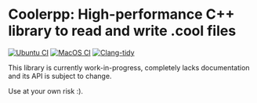 <!--
Copyright (C) 2022 Roberto Rossini <roberros@uio.no>

SPDX-License-Identifier: MIT
-->

# Coolerpp: High-performance C++ library to read and write .cool files

[![Ubuntu CI](https://github.com/robomics/coolerpp/actions/workflows/ubuntu-ci.yml/badge.svg)](https://github.com/robomics/coolerpp/actions/workflows/ubuntu-ci.yml)
[![MacOS CI](https://github.com/robomics/coolerpp/actions/workflows/macos-ci.yml/badge.svg)](https://github.com/robomics/coolerpp/actions/workflows/macos-ci.yml)
[![Clang-tidy](https://github.com/robomics/coolerpp/actions/workflows/run-clang-tidy.yml/badge.svg)](https://github.com/robomics/coolerpp/actions/workflows/run-clang-tidy.yml)

This library is currently work-in-progress, completely lacks documentation and its API is subject to change.

Use at your own risk :).

